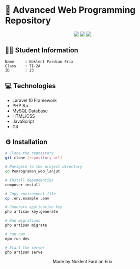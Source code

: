 # 🚀 Advanced Web Programming Repository

<p align="center">
  <img src="https://img.shields.io/badge/Laravel-FF2D20?style=for-the-badge&logo=laravel&logoColor=white">
  <img src="https://img.shields.io/badge/PHP-777BB4?style=for-the-badge&logo=php&logoColor=white">
  <img src="https://img.shields.io/badge/MySQL-4479A1?style=for-the-badge&logo=mysql&logoColor=white">
</p>

## 👨‍💻 Student Information

```
Name     : Noklent Fardian Erix
Class    : TI-2A
ID       : 23
```


<!-- Add more projects as needed -->

## 💻 Technologies <a name="technologies"></a>

- Laravel 10 Framework
- PHP 8.x
- MySQL Database
- HTML/CSS
- JavaScript
- Git

## ⚙️ Installation <a name="installation"></a>

```bash
# Clone the repository
git clone [repository-url]

# Navigate to the project directory
cd Pemrograman_web_lanjut

# Install dependencies
composer install

# Copy environment file
cp .env.example .env

# Generate application key
php artisan key:generate

# Run migrations
php artisan migrate

# run npm
npm run dev

# Start the server
php artisan serve
```



<p align="center">
  Made by Noklent Fardian Erix
</p>
